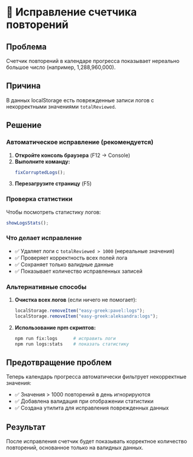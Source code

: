 # 🔧 Исправление счетчика повторений

## Проблема

Счетчик повторений в календаре прогресса показывает нереально большое число (например, 1,288,960,000).

## Причина

В данных localStorage есть поврежденные записи логов с некорректными значениями `totalReviewed`.

## Решение

### Автоматическое исправление (рекомендуется)

1. **Откройте консоль браузера** (F12 → Console)
2. **Выполните команду:**
   ```javascript
   fixCorruptedLogs();
   ```
3. **Перезагрузите страницу** (F5)

### Проверка статистики

Чтобы посмотреть статистику логов:

```javascript
showLogsStats();
```

### Что делает исправление

- ✅ Удаляет логи с `totalReviewed > 1000` (нереальные значения)
- ✅ Проверяет корректность всех полей лога
- ✅ Сохраняет только валидные данные
- ✅ Показывает количество исправленных записей

### Альтернативные способы

1. **Очистка всех логов** (если ничего не помогает):

   ```javascript
   localStorage.removeItem("easy-greek:pavel:logs");
   localStorage.removeItem("easy-greek:aleksandra:logs");
   ```

2. **Использование npm скриптов:**
   ```bash
   npm run fix:logs      # исправить логи
   npm run logs:stats    # показать статистику
   ```

## Предотвращение проблем

Теперь календарь прогресса автоматически фильтрует некорректные значения:

- ✅ Значения > 1000 повторений в день игнорируются
- ✅ Добавлена валидация при отображении статистики
- ✅ Создана утилита для исправления поврежденных данных

## Результат

После исправления счетчик будет показывать корректное количество повторений, основанное только на валидных данных.
